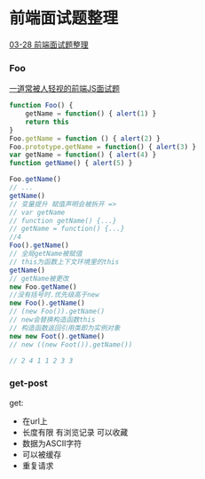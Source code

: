 # 前端面试题整理

[03-28 前端面试题整理](./log-2019-03-28.md)

### Foo
[一道常被人轻视的前端JS面试题](https://www.cnblogs.com/xxcanghai/archive/2016/02/14/5189353.html)

```javascript
function Foo() {
	getName = function() { alert(1) }
	return this
}
Foo.getName = function () { alert(2) }
Foo.prototype.getName = function() { alert(3) }
var getName = function() { alert(4) }
function getName() { alert(5) }

Foo.getName()
// ...
getName()
// 变量提升 赋值声明会被拆开 =>
// var getName
// function getName() {...}
// getName = function() {...}
//4
Foo().getName()
// 全局getName被赋值
// this为函数上下文环境里的this
getName()
// getName被更改
new Foo.getName()
//没有括号时.优先级高于new
new Foo().getName()
// (new Foo()).getName()
// new会替换构造函数this
// 构造函数返回引用类即为实例对象
new new Foot().getName()
// new ((new Foot()).getName())

// 2 4 1 1 2 3 3
```

### get-post
get:
- 在url上
- 长度有限 有浏览记录 可以收藏
- 数据为ASCII字符
- 可以被缓存
- 重复请求
